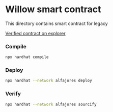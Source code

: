 # Willow smart contract

This directory contains smart contract for legacy

[Verified contract on explorer](https://explorer.celo.org/alfajores/address/0x2F7DB1Ee0254DC304554b59e4b18067540e7003B/contracts)

### Compile
```bash
npx hardhat compile
```

### Deploy
```bash
npx hardhat --network alfajores deploy
```

### Verify
```bash
npx hardhat --network alfajores sourcify
```
